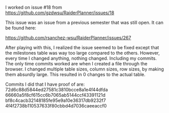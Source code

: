 I worked on issue #18 from https://github.com/gzdwsu/RaiderPlanner/issues/18  

This issue was an issue from a previous semester that was still open. It can be found here:

https://github.com/rsanchez-wsu/RaiderPlanner/issues/267

After playing with this, I realized the issue seemed to be fixed except that the milestones table was way too large compared to the others. However, every time I changed anything, nothing changed. Including my commits. The only time commits worked are when I created a file through the browser. I changed multiple table sizes, column sizes, row sizes, by making them absurdly large. This resulted in 0 changes to the actual table.

Commits I did that I have proof of are:
72d6c88d5844ed27581c3810bcce8a1e4f44dfda
66660a5f8cf615cc6b7065ab5144ccf43391121d
bf8c4cacb32148185fe95e9a10e36317db9232f7
4f4f2738b110537633f80cbbd4d7036caeeaccf0
